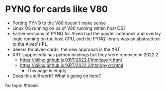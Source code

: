 # PYNQ for cards like V80
- Porting PYNQ to the V80 doesn't make sense
- Linux OS running on ps of V80 running within host OS? 
- Earlier versions of PYNQ for Alveo had the jupyter notebook and overlay logic running on the host CPU, and the PYNQ library was an abstraction to the Alveo's PL.
- Seems for alveo cards, the new approach is the XRT
- XRT supposedly has python bindings but they were removed in 2022.2
	- https://xilinx.github.io/XRT/2022.1/html/pyxrt.html
	- https://xilinx.github.io/XRT/2022.2/html/pyxrt.html
		- This page is empty
- Does this still work? What's going on here?

for topic #thesis
